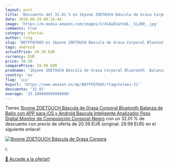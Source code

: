 ```yaml
---
layout: post
title: 'Descuento del 32.01 % en 1byone ZOETOUCH Báscula de Grasa Corpora'
date: 2020-09-29 09:16:44
image: 'https://m.media-amazon.com/images/I/41AyDJatnQL._SL200_.jpg'
comments: true
category: ofertas
author: ring
slug: 'B07FFQ7685-es 1byone ZOETOUCH Báscula de Grasa Corporal Bluetooth...'
tags: android
actualPrice: 20.39 EUR
currency: EUR
price: 20.39
comparePrice: 29.99 EUR
prodname: '1byone ZOETOUCH Báscula de Grasa Corporal Bluetooth  Balanza de Baño con APP para iOS y Android  Bascula Inteligente  Analizador Peso Digital  Monitor de Composición Corporal-Negro'
country: 'es'
flag: '🇪🇸'
buyurl: 'https://www.amazon.es/dp/B07FFQ7685/?tag=tolees-21'
descuento: '32.01'
average: '25.189999999999998'
---
```


Tienes [1byone ZOETOUCH Báscula de Grasa Corporal Bluetooth  Balanza de Baño con APP para iOS y Android  Bascula Inteligente  Analizador Peso Digital  Monitor de Composición Corporal-Negro](https://www.amazon.es/dp/B07FFQ7685/?tag=tolees-21) con un 32.01 % de descuento con precio de oferta de 20.39 EUR (original: 29.99 EUR) en el siguiente enlace!

[![1byone ZOETOUCH Báscula de Grasa Corpora](https://m.media-amazon.com/images/I/41AyDJatnQL._SL200_.jpg)](https://www.amazon.es/dp/B07FFQ7685/?tag=tolees-21)

ℹ️:


[🛒 Accede a la oferta!!](https://www.amazon.es/dp/B07FFQ7685/?tag=tolees-21)

